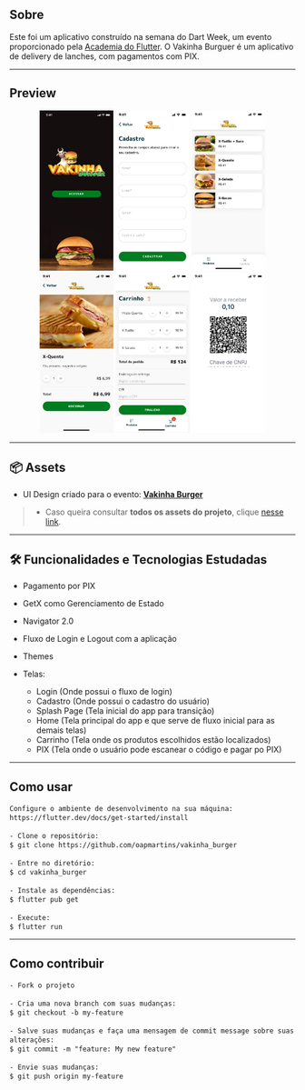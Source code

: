 
<h2>Sobre</h2>

  Este foi um aplicativo construído na semana do Dart Week, um evento proporcionado pela <a href="http://academiadoflutter.com.br/">Academia do Flutter</a>. O Vakinha Burguer é um aplicativo de delivery de lanches, com pagamentos com PIX.

---   

<h2>Preview</h2>

<p align="center">
   <img src=".github/splashPage.png" width="130" alt="Splash Page">
   <img src=".github/cadastro.png" width="130" alt="Tela de Cadastro">
   <img src=".github/menu.png" width="130" alt="Menu">
   <img src=".github/detalhes.png" width="130" alt="Detalhes dos Produtos">
   <img src=".github/carrinho.png" width="130" alt="Carrinho de Compras">
   <img src=".github/pix.png" width="130" alt="Tela do PIX">
</p>

--- 
<h2>📦 Assets</h2>

- UI Design criado para o evento: <a href="https://www.figma.com/file/mKAFF9WKLDpD6h2jOySNcH/Vaquinha-Canal">**Vakinha Burger**</a>

> * Caso queira consultar **todos os assets do projeto**, clique <a href="https://drive.google.com/drive/folders/1phkv7hkI4XtbmCrKmAZkXm2VL7_aiiOH?usp=sharing">nesse link</a>. 

---   

<h2>🛠️ Funcionalidades e Tecnologias Estudadas</h2>

- Pagamento por PIX
- GetX como Gerenciamento de Estado
- Navigator 2.0
- Fluxo de Login e Logout com a aplicação
- Themes

- Telas: 
  - Login (Onde possui o fluxo de login)
  - Cadastro (Onde possui o cadastro do usuário)
  - Splash Page (Tela inicial do app para transição)
  - Home (Tela principal do app e que serve de fluxo inicial para as demais telas)
  - Carrinho (Tela onde os produtos escolhidos estão localizados)
  - PIX (Tela onde o usuário pode escanear o código e pagar po PIX)
   </p>


---

<h2>Como usar</h2>

   ```
   Configure o ambiente de desenvolvimento na sua máquina:
   https://flutter.dev/docs/get-started/install

   - Clone o repositório:
   $ git clone https://github.com/oapmartins/vakinha_burger

   - Entre no diretório:
   $ cd vakinha_burger

   - Instale as dependências:
   $ flutter pub get

   - Execute:
   $ flutter run
   ```

---

<h2>Como contribuir</h2>

   ```
   - Fork o projeto 

   - Cria uma nova branch com suas mudanças:
   $ git checkout -b my-feature

   - Salve suas mudanças e faça uma mensagem de commit message sobre suas alterações:
   $ git commit -m "feature: My new feature"

   - Envie suas mudanças:
   $ git push origin my-feature
   ```

